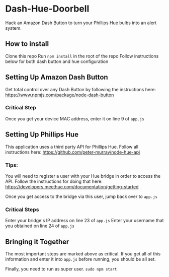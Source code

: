 # Dash-Hue-Doorbell
Hack an Amazon Dash Button to turn your Phillips Hue bulbs into an alert system.

## How to install
Clone this repo
Run `npm install` in the root of the repo
Follow instructions below for both dash button and hue configuration

## Setting Up Amazon Dash Button
Get total control over any Dash Button by following the instructions here: 
https://www.npmjs.com/package/node-dash-button

### Critical Step
Once you get your device MAC address, enter it on line 9 of `app.js`

## Setting Up Phillips Hue
This application uses a third party API for Phillips Hue. 
Follow all instructions here: https://github.com/peter-murray/node-hue-api

### Tips: 
You will need to register a user with your Hue bridge in order to access the API.
Follow the instructions for doing that here: https://developers.meethue.com/documentation/getting-started

Once you get access to the bridge via this user, jump back over to `app.js`

### Critical Steps
Enter your bridge's IP address on line 23 of `app.js`
Enter your username that you obtained on line 24 of `app.js`

## Bringing it Together
The most important steps are marked above as critical. 
If you get all of this information and enter it into `app.js` before running, you should be all set.

Finally, you need to run as super user.
`sudo npm start`